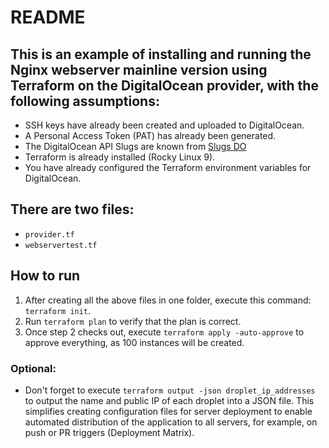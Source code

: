 # README

## This is an example of installing and running the Nginx webserver mainline version using Terraform on the DigitalOcean provider, with the following assumptions:
- SSH keys have already been created and uploaded to DigitalOcean.
- A Personal Access Token (PAT) has already been generated.
- The DigitalOcean API Slugs are known from [Slugs DO](https://slugs.do-api.dev/)
- Terraform is already installed (Rocky Linux 9).
- You have already configured the Terraform environment variables for DigitalOcean.

## There are two files:
- `provider.tf`
- `webservertest.tf`

## How to run
1. After creating all the above files in one folder, execute this command: `terraform init`.
2. Run `terraform plan` to verify that the plan is correct.
3. Once step 2 checks out, execute `terraform apply -auto-approve` to approve everything, as 100 instances will be created.

### Optional:
- Don't forget to execute `terraform output -json droplet_ip_addresses` to output the name and public IP of each droplet into a JSON file. This simplifies creating configuration files for server deployment to enable automated distribution of the application to all servers, for example, on push or PR triggers (Deployment Matrix).

